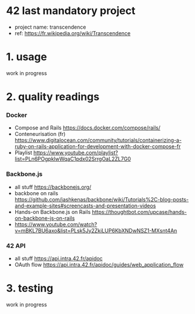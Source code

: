 # 42 last mandatory project
- project name: transcendence
- ref: https://fr.wikipedia.org/wiki/Transcendence

# 1. usage

work in progress

# 2. quality readings

### Docker
- Compose and Rails https://docs.docker.com/compose/rails/
- Conteneurisation (fr) https://www.digitalocean.com/community/tutorials/containerizing-a-ruby-on-rails-application-for-development-with-docker-compose-fr
- Playlist https://www.youtube.com/playlist?list=PLn6POgpklwWqaC1pdx02SrrgOaL2ZL7G0

### Backbone.js 
- all stuff https://backbonejs.org/
- backbone on rails https://github.com/jashkenas/backbone/wiki/Tutorials%2C-blog-posts-and-example-sites#screencasts-and-presentation-videos
- Hands-on Backbone.js on Rails https://thoughtbot.com/upcase/hands-on-backbone-js-on-rails
- https://www.youtube.com/watch?v=mBKL7BU6axo&list=PLsk5Jy2ZkiLUP6KbXNDwNSZ1-MXsnt4An

### 42 API
- all stuff https://api.intra.42.fr/apidoc
- OAuth flow https://api.intra.42.fr/apidoc/guides/web_application_flow

# 3. testing

work in progress
